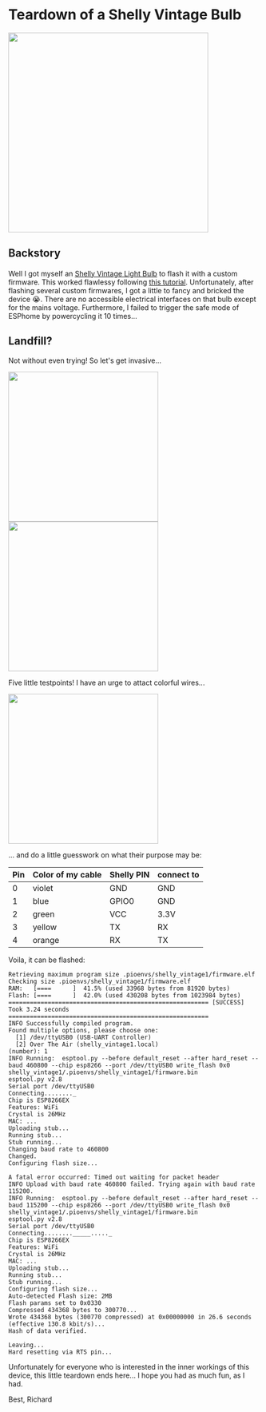 # Teardown of a Shelly Vintage Bulb


<img src="https://user-images.githubusercontent.com/7414650/118321306-b61cd300-b4fd-11eb-918d-ff4da7fe3690.jpg" height="400" >

## Backstory

Well I got myself an [Shelly Vintage Light Bulb](https://shelly.cloud/products/shelly-vintage-smart-home-automation-bulb/) to flash it with a custom <a href="https://esphome.io/"><img src="https://esphome.io/_images/logo-text.png" height="16" ></a> firmware. This worked flawlessy following [this tutorial](https://savjee.be/2020/09/shelly-2.5-flash-esphome-over-the-air/). Unfortunately, after flashing several custom firmwares, I got a little to fancy and bricked the device 😭.
There are no accessible electrical interfaces on that bulb except for the mains voltage. Furthermore, I failed to trigger the safe mode of ESPhome
by powercycling it 10 times...

## Landfill?

Not without even trying! So let's get invasive...

 <img src="https://user-images.githubusercontent.com/7414650/118323260-a226a080-b500-11eb-8e8f-3770aabdf15b.jpg" height="300" >  <img src="https://user-images.githubusercontent.com/7414650/118323305-b36fad00-b500-11eb-941a-776895bb2d11.jpg" height="300" > 

Five little testpoints! I have an urge to attact colorful wires... 

<img src="https://user-images.githubusercontent.com/7414650/118323326-bb2f5180-b500-11eb-9195-4a9cc7f2b5d9.jpg" height="300" >

... and do a little guesswork on what their purpose may be:

| Pin | Color of my cable | Shelly PIN| connect to|
|---|---------------------|-----------|------------|
|0  | violet              | GND       |  GND       |
|1  | blue                | GPIO0     |  GND       |
|2  | green               | VCC       |  3.3V      |
|3  | yellow              | TX        |  RX        |
|4  | orange              | RX        |  TX        |


Voila, it can be flashed:


```
Retrieving maximum program size .pioenvs/shelly_vintage1/firmware.elf
Checking size .pioenvs/shelly_vintage1/firmware.elf
RAM:   [====      ]  41.5% (used 33968 bytes from 81920 bytes)
Flash: [====      ]  42.0% (used 430208 bytes from 1023984 bytes)
======================================================== [SUCCESS] Took 3.24 seconds ========================================================
INFO Successfully compiled program.
Found multiple options, please choose one:
  [1] /dev/ttyUSB0 (USB-UART Controller)
  [2] Over The Air (shelly_vintage1.local)
(number): 1
INFO Running:  esptool.py --before default_reset --after hard_reset --baud 460800 --chip esp8266 --port /dev/ttyUSB0 write_flash 0x0 shelly_vintage1/.pioenvs/shelly_vintage1/firmware.bin
esptool.py v2.8
Serial port /dev/ttyUSB0
Connecting........_
Chip is ESP8266EX
Features: WiFi
Crystal is 26MHz
MAC: ...
Uploading stub...
Running stub...
Stub running...
Changing baud rate to 460800
Changed.
Configuring flash size...

A fatal error occurred: Timed out waiting for packet header
INFO Upload with baud rate 460800 failed. Trying again with baud rate 115200.
INFO Running:  esptool.py --before default_reset --after hard_reset --baud 115200 --chip esp8266 --port /dev/ttyUSB0 write_flash 0x0 shelly_vintage1/.pioenvs/shelly_vintage1/firmware.bin
esptool.py v2.8
Serial port /dev/ttyUSB0
Connecting........_____....._
Chip is ESP8266EX
Features: WiFi
Crystal is 26MHz
MAC: ...
Uploading stub...
Running stub...
Stub running...
Configuring flash size...
Auto-detected Flash size: 2MB
Flash params set to 0x0330
Compressed 434368 bytes to 300770...
Wrote 434368 bytes (300770 compressed) at 0x00000000 in 26.6 seconds (effective 130.8 kbit/s)...
Hash of data verified.

Leaving...
Hard resetting via RTS pin...

```

Unfortunately for everyone who is interested in the inner workings of this device, this little teardown ends here... I hope you had as much fun, as I had.

Best,
Richard


